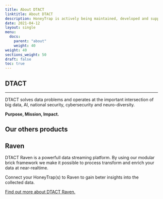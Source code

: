 ```yaml
---
title: About DTACT
linktitle: About DTACT
description: HoneyTrap is actively being maintained, developed and supported by[ DTACT](https://dtact.com/).
date: 2021-04-12
layout: single
menu:
  docs:
    parent: "about"
    weight: 40
weight: 40
sections_weight: 50
draft: false
toc: true
---
```


## DTACT

<hr>

DTACT solves data problems and operates at the important intersection of big data, AI, national security, cybersecurity and neuro-diversity.

**Purpose, Mission, Impact.**

## Our others products

## Raven

DTACT Raven is a powerfull data streaming platform. By using our modular brick framework we make it possible to process transform and enrich your data at near-realtime.

Connect your HoneyTrap(s) to Raven to gain beter insights into the collected data.

[Find out more about DTACT Raven.](https://dtact.com/solutions#content)

